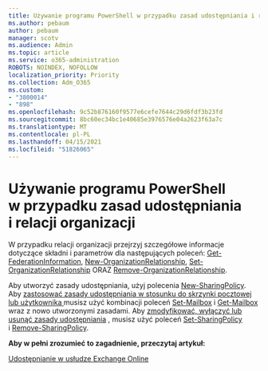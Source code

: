 ```yaml
---
title: Używanie programu PowerShell w przypadku zasad udostępniania i relacji organizacji
ms.author: pebaum
author: pebaum
manager: scotv
ms.audience: Admin
ms.topic: article
ms.service: o365-administration
ROBOTS: NOINDEX, NOFOLLOW
localization_priority: Priority
ms.collection: Adm_O365
ms.custom:
- "3800014"
- "898"
ms.openlocfilehash: 9c52b876160f9577e6cefe7644c29d6fdf3b23fd
ms.sourcegitcommit: 8bc60ec34bc1e40685e3976576e04a2623f63a7c
ms.translationtype: MT
ms.contentlocale: pl-PL
ms.lasthandoff: 04/15/2021
ms.locfileid: "51826065"
---
```

# <a name="use-powershell-for-sharing-policies-and-organization-relationships"></a>Używanie programu PowerShell w przypadku zasad udostępniania i relacji organizacji


W przypadku relacji organizacji przejrzyj szczegółowe informacje dotyczące składni i parametrów dla następujących poleceń: [Get-FederationInformation](https://docs.microsoft.com/powershell/module/exchange/get-federationinformation), [New-OrganizationRelationship](https://docs.microsoft.com/powershell/module/exchange/new-organizationrelationship), [Set-OrganizationRelationship](https://docs.microsoft.com/powershell/module/exchange/set-organizationrelationship)  ORAZ [Remove-OrganizationRelationship](https://docs.microsoft.com/powershell/module/exchange/remove-organizationrelationship).

Aby utworzyć zasady udostępniania, użyj polecenia [New-SharingPolicy](https://docs.microsoft.com/powershell/module/exchange/new-sharingpolicy). Aby  [zastosować zasady udostępniania w stosunku do skrzynki pocztowej lub użytkownika ](https://docs.microsoft.com/exchange/sharing/sharing-policies/apply-a-sharing-policy#use-exchange-online-powershell-to-apply-a-sharing-policy-to-one-or-more-mailboxes)  musisz użyć kombinacji poleceń   [Set-Mailbox](https://docs.microsoft.com/powershell/module/exchange/set-mailbox) i [Get-Mailbox](https://docs.microsoft.com/powershell/module/exchange/get-mailbox) wraz z nowo utworzonymi zasadami. Aby  [zmodyfikować, wyłączyć lub usunąć zasady udostępniania](https://docs.microsoft.com/exchange/sharing/sharing-policies/modify-a-sharing-policy)  , musisz użyć poleceń  [Set-SharingPolicy](https://docs.microsoft.com/powershell/module/exchange/set-sharingpolicy) i [Remove-SharingPolicy](https://docs.microsoft.com/powershell/module/exchange/remove-sharingpolicy).

**Aby w pełni zrozumieć to zagadnienie, przeczytaj artykuł:**

[Udostępnianie w usłudze Exchange Online](https://docs.microsoft.com/exchange/sharing/sharing)